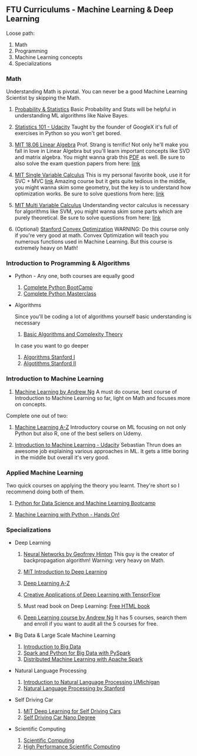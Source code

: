 ## FTU Curriculums - Machine Learning & Deep Learning

Loose path:
1. Math
2. Programming
3. Machine Learning concepts
4. Specializations


### Math
Understanding Math is pivotal. You can never be a good Machine Learning Scientist
by skipping the Math.

  1. [Probability & Statistics](https://www.khanacademy.org/math/probability)
     Basic Probability and Stats will be helpful in understanding ML algorithms like Naive Bayes. 
     
  2. [Statistics 101 - Udacity](https://www.udacity.com/course/intro-to-statistics--st101)
      Taught by the founder of GoogleX it's full of exercises in Python so you won't get bored.
     
  3. [MIT 18.06 Linear Algebra](https://www.youtube.com/watch?v=ZK3O402wf1c&list=PLE7DDD91010BC51F8)
     Prof. Strang is terrific! Not only he'll make you fall in love in Linear Algebra but you'll learn
     important concepts like SVD and matrix algebra. You might wanna grab this [PDF](http://www.math.hcmus.edu.vn/~bxthang/Linear%20algebra%20and%20its%20applications.pdf)
     as well. Be sure to also solve the exam question papers from here: [link](https://ocw.mit.edu/courses/mathematics/18-06-linear-algebra-spring-2010/exams/)
     
  4. [MIT Single Variable Calculus](https://www.youtube.com/watch?v=7K1sB05pE0A&list=PL590CCC2BC5AF3BC1)
     This is my personal favorite book, use it for SVC + MVC [link](https://drive.google.com/open?id=0BwEXorNDIEnFc3VKN3RUOWdRdUE)
     Amazing course but it gets quite tedious in the middle, you might wanna skim some geometry, but the key is
     to understand how optimization works. Be sure to solve questions from here: [link](https://ocw.mit.edu/courses/mathematics/18-01-single-variable-calculus-fall-2006/exams/)
     
  5. [MIT Multi Variable Calculus](https://www.youtube.com/watch?v=PxCxlsl_YwY&list=PL4C4C8A7D06566F38)
     Understanding vector calculus is necessary for algorithms like SVM, you might wanna skim some parts
     which are purely theoretical. Be sure to solve questions from here: [link](https://ocw.mit.edu/courses/mathematics/18-02-multivariable-calculus-fall-2007/exams/)
     
  7. (Optional) [Stanford Convex Optimization](https://lagunita.stanford.edu/courses/Engineering/CVX101/Winter2014/about)
     WARNING: Do this course only if you're very good at math. Convex Optimization will teach you numerous
     functions used in Machine Learning. But this course is extremely heavy on Math!

### Introduction to Programming & Algorithms
  * Python - Any one, both courses are equally good
    1. [Complete Python BootCamp](https://www.udemy.com/complete-python-bootcamp/)
    2. [Complete Python Masterclass](https://www.udemy.com/python-the-complete-python-developer-course/)
    
  * Algorithms
  
    Since you'll be coding a lot of algorithms yourself basic understanding is necessary
    1. [Basic Algorithms and Complexity Theory](https://www.youtube.com/watch?v=o4SGkB_8fFs&list=PLhQjrBD2T382VRUw5ZpSxQSFrxMOdFObl)
    
    In case you want to go deeper
      1. [Algorithms Stanford I](http://online.stanford.edu/course/algorithms-design-and-analysis-part-1)
      2. [Algotithms Stanford II](http://online.stanford.edu/course/algorithms-design-and-analysis-part-2)
 
 
### Introduction to Machine Learning

  1. [Machine Learning by Andrew Ng](https://www.coursera.org/learn/machine-learning)
     A must do course, best course of Introduction to Machine Learning so far, light on Math and focuses more on concepts.
     
  Complete one out of two:
  
  1. [Machine Learning A-Z](https://www.udemy.com/machinelearning/)
     Introductory course on ML focusing on not only Python but also R, one of the best sellers on Udemy.

  2. [Introduction to Machine Learning - Udacity](https://www.udacity.com/course/intro-to-machine-learning--ud120)
     Sebastian Thrun does an awesome job explaining various approaches in ML. It gets a little boring in the middle
     but overall it's very good. 


### Applied Machine Learning
  Two quick courses on applying the theory you learnt. They're short so I recommend doing both of them. 
  
  1. [Python for Data Science and Machine Learning Bootcamp](https://www.udemy.com/python-for-data-science-and-machine-learning-bootcamp/)

  2. [Machine Learning with Python - Hands On!](https://www.udemy.com/data-science-and-machine-learning-with-python-hands-on/)
  
    
### Specializations

  * Deep Learning
  
    1. [Neural Networks by Geofrrey Hinton](https://www.coursera.org/learn/neural-networks)
       This guy is the creator of backpropagation algorithm! Warning: very heavy on Math.
       
    2. [MIT Introduction to Deep Learning](http://introtodeeplearning.com/index.html)
    
    2. [Deep Learning A-Z](https://www.udemy.com/deeplearning/)
    
    3. [Creative Applications of Deep Learning with TensorFlow](https://www.kadenze.com/courses/creative-applications-of-deep-learning-with-tensorflow/info)
   
    4. Must read book on Deep Learning: [Free HTML book](http://www.deeplearningbook.org/)
    
    5. [Deep Learning course by Andrew Ng](https://www.coursera.org/specializations/deep-learning) It has 5 courses, search them and enroll if you want to audit all the 5 courses for free.

  * Big Data & Large Scale Machine Learning
  
    1. [Introduction to Big Data](https://www.coursera.org/learn/big-data-introduction)
    2. [Spark and Python for Big Data with PySpark](https://www.udemy.com/spark-and-python-for-big-data-with-pyspark/)
    3. [Distributed Machine Learning with Apache Spark](https://www.edx.org/course/distributed-machine-learning-apache-uc-berkeleyx-cs120x)
    
  * Natural Language Processing
  
    1. [Introduction to Natural Language Processing UMichigan](http://academictorrents.com/details/78515f90de063ffc144be5e7e726c03849b4e0ed)
    2. [Natural Language Processing by Stanford](http://academictorrents.com/details/d2c8f8f1651740520b7dfab23438d89bc8c0c0ab)
    
  * Self Driving Car
  
    1. [MIT Deep Learning for Self Driving Cars](http://selfdrivingcars.mit.edu/)
    2. [Self Driving Car Nano Degree](https://in.udacity.com/course/self-driving-car-engineer-nanodegree--nd013/)
   
  * Scientific Computing
   
    1. [Scientific Computing](http://academictorrents.com/details/6f7e43052129b95f470d3043cfce2bf5c15ae380)
    2. [High Performance Scientific Computing](http://academictorrents.com/details/cb91a3d7a4c4c086be240b54e83ed8d587b31ff5)
 
 
 
 
 
 
